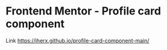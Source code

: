 # Frontend Mentor - Profile card component
Link  https://jherx.github.io/profile-card-component-main/


